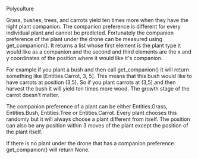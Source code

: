 Polyculture

Grass, bushes, trees, and carrots yield ten times more when they have the right plant companion. The companion preference is different for every individual plant and cannot be predicted. Fortunately the companion preference of the plant under the drone can be measured using get_companion(). It returns a list whose first element is the plant type it would like as a companion and the second and third elements are the x and y coordinates of the position where it would like it's companion.

For example if you plant a bush and then call get_companion() it will return something like [Entities.Carrot, 3, 5]. This means that this bush would like to have carrots at position (3,5). So if you plant carrots at (3,5) and then harvest the bush it will yield ten times more wood. The growth stage of the carrot doesn't matter.

The companion preference of a plant can be either Entities.Grass, Entities.Bush, Entities.Tree or Entities.Carrot. Every plant chooses this randomly but it will always choose a plant different from itself. The position can also be any position within 3 moves of the plant except the position of the plant itself.

If there is no plant under the drone that has a companion preference get_companion() will return None. 